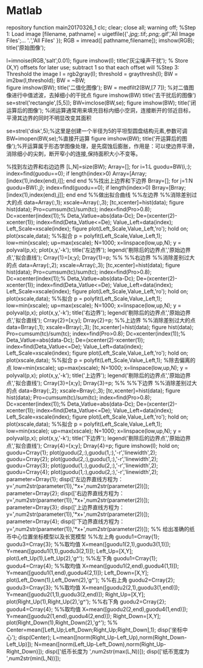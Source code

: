 # Matlab
repository
function main20170326_1
clc;
clear;
close all;
warning off;
%Step 1: Load image 
[filename, pathname] = uigetfile({'*.jpg;*.tif;*.png;*.gif','All Image Files';...
          '*.*','All Files' });
RGB = imread([ pathname,filename]);
imshow(RGB);
title('原始图像');

I=imnoise(RGB,'salt',0.01);
figure
imshow(I);
title('灰尘噪声干扰');
% Store (X,Y) offsets for later use; subtract 1 so that each offset will
%Step 3: Threshold the image
I = rgb2gray(I);
threshold = graythresh(I);
BW = im2bw(I,threshold);
BW = ~BW;  
figure
imshow(BW);
title('二值化图像');
BW = medfilt2(BW,[7 7]);  %对二值图像进行中值滤波，去掉细小的干扰点
figure
imshow(BW)
title('去干扰后的图像')
se=strel('rectangle',[5,5]);
BW=imclose(BW,se);
figure
imshow(BW);
title('闭运算后的图像'); %闭运算通常用来填充目标内细小空洞，连接断开的邻近目标，平滑其边界的同时不明显改变其面积

se=strel('disk',5);%这里是创建一个半径为5的平坦型圆盘结构元素,参数可调
BW=imopen(BW,se);%直接开运算
figure
imshow(BW);
title('开运算后的图像');%开运算属于形态学图像处理，是先腐蚀后膨胀，作用是：可以使边界平滑，消除细小的尖刺，断开窄小的连接,保持面积大小不变等。

%找到左边界和右边边界
[L,N]=size(BW);
Array=[];
for i=1:L
    guodu=BW(i,:);
    index=find(guodu==0);
    if length(index>0)
        Array=[Array;[index(1),index(end),i]];
    end
end
%%找出上边界和下边界
Brray=[];
for j=1:N
    guodu=BW(:,j);
    index=find(guodu==0);
    if length(index>0)
        Brray=[Brray;[index(1),index(end),j]];
    end
end
%%做出拟合曲线
%%左边界
%%消除差别过大的点
data=Array(:,1);
xscale=Array(:,3);
[tc,xcenter]=hist(data);
figure
hist(data);
Pro=cumsum(tc)/sum(tc);
index=find(Pro>0.8);
Dc=xcenter(index(1));%
Deta_Vatlue=abs(data-Dc);
De=(xcenter(2)-xcenter(1));
index=find(Deta_Vatlue<=De);
Value_Left=data(index);
Left_Scale=xscale(index);
figure
plot(Left_Scale,Value_Left,'ro');
hold on;
plot(xscale,data);
%%拟合
p = polyfit(Left_Scale,Value_Left,1);
low=min(xscale);
up=max(xscale);
N=1000;
x=linspace(low,up,N);
y = polyval(p,x);
plot(x,y,'-k');
title('左边界');
legend('剔除后的边界点','原始边界点','拟合直线');
Crray{1}=[x;y];
Drray{1}=p;
%%
%%右边界
%%消除差别过大的点
data=Array(:,2);
xscale=Array(:,3);
[tc,xcenter]=hist(data);
figure
hist(data);
Pro=cumsum(tc)/sum(tc);
index=find(Pro>0.8);
Dc=xcenter(index(1));%
Deta_Vatlue=abs(data-Dc);
De=(xcenter(2)-xcenter(1));
index=find(Deta_Vatlue<=De);
Value_Left=data(index);
Left_Scale=xscale(index);
figure
plot(Left_Scale,Value_Left,'ro');
hold on;
plot(xscale,data);
%%拟合
p = polyfit(Left_Scale,Value_Left,1);
low=min(xscale);
up=max(xscale);
N=1000;
x=linspace(low,up,N);
y = polyval(p,x);
plot(x,y,'-k');
title('右边界');
legend('剔除后的边界点','原始边界点','拟合直线');
Crray{2}=[x;y];
Drray{2}=p;
%%上边界
%%消除差别过大的点
data=Brray(:,1);
xscale=Brray(:,3);
[tc,xcenter]=hist(data);
figure
hist(data);
Pro=cumsum(tc)/sum(tc);
index=find(Pro>0.8);
Dc=xcenter(index(1));%
Deta_Vatlue=abs(data-Dc);
De=(xcenter(2)-xcenter(1));
index=find(Deta_Vatlue<=De);
Value_Left=data(index);
Left_Scale=xscale(index);
figure
plot(Left_Scale,Value_Left,'ro');
hold on;
plot(xscale,data);
%%拟合
p = polyfit(Left_Scale,Value_Left,1); %除去偏离的点
low=min(xscale);
up=max(xscale);
N=1000;
x=linspace(low,up,N);
y = polyval(p,x);
plot(x,y,'-k');
title('上边界');
legend('剔除后的边界点','原始边界点','拟合直线');
Crray{3}=[x;y];
Drray{3}=p;
%%
%%下边界
%%消除差别过大的点
data=Brray(:,2);
xscale=Brray(:,3);
[tc,xcenter]=hist(data);
figure
hist(data);
Pro=cumsum(tc)/sum(tc);
index=find(Pro>0.8);
Dc=xcenter(index(1));%
Deta_Vatlue=abs(data-Dc);
De=(xcenter(2)-xcenter(1));
index=find(Deta_Vatlue<=De);
Value_Left=data(index);
Left_Scale=xscale(index);
figure
plot(Left_Scale,Value_Left,'ro');
hold on;
plot(xscale,data);
%%拟合
p = polyfit(Left_Scale,Value_Left,1);
low=min(xscale);
up=max(xscale);
N=1000;
x=linspace(low,up,N);
y = polyval(p,x);
plot(x,y,'-k');
title('下边界');
legend('剔除后的边界点','原始边界点','拟合直线');
Crray{4}=[x;y];
Drray{4}=p;
figure
imshow(I);
hold on;
guodu=Crray{1};
plot(guodu(2,:),guodu(1,:),'-r','linewidth',2);
guodu=Crray{2};
plot(guodu(2,:),guodu(1,:),'-r','linewidth',2);
guodu=Crray{3};
plot(guodu(1,:),guodu(2,:),'-r','linewidth',2);
guodu=Crray{4};
plot(guodu(1,:),guodu(2,:),'-r','linewidth',2);
parameter=Drray{1};
disp(['左边界直线方程为：y=',num2str(parameter(1)),'*x+',num2str(parameter(2))]);
parameter=Drray{2};
disp(['右边界直线方程为：y=',num2str(parameter(1)),'*x+',num2str(parameter(2))]);
parameter=Drray{3};
disp(['上边界直线方程为：y=',num2str(parameter(1)),'*x+',num2str(parameter(2))]);
parameter=Drray{4};
disp(['下边界直线方程为：y=',num2str(parameter(1)),'*x+',num2str(parameter(2))]);
%% 给出准确的纸币中心位置坐标模型以及长宽模型
%%左上角
guodu1=Crray{1};
guodu3=Crray{3};
%%取均值
X=mean([guodu1(2,1),guodu3(1,1)]);
Y=mean([guodu1(1,1),guodu3(2,1)]);
Left_Up=[X,Y];
plot(Left_Up(1),Left_Up(2),'g^');
%%左下角
guodu1=Crray{1};
guodu4=Crray{4};
%%取均值
X=mean([guodu1(2,end),guodu4(1,1)]);
Y=mean([guodu1(1,end),guodu4(2,1)]);
Left_Down=[X,Y];
plot(Left_Down(1),Left_Down(2),'g^');
%%右上角
guodu2=Crray{2};
guodu3=Crray{3};
%%取均值
X=mean([guodu2(2,1),guodu3(1,end)]);
Y=mean([guodu2(1,1),guodu3(2,end)]);
Right_Up=[X,Y];
plot(Right_Up(1),Right_Up(2),'g^');
%%右下角
guodu2=Crray{2};
guodu4=Crray{4};
%%取均值
X=mean([guodu2(2,end),guodu4(1,end)]);
Y=mean([guodu2(1,end),guodu4(2,end)]);
Right_Down=[X,Y];
plot(Right_Down(1),Right_Down(2),'g^');
%%
Center=mean([Left_Up;Left_Down;Right_Up;Right_Down],1);
disp('坐标中心');
disp(Center);
L=mean([norm(Right_Up-Left_Up),norm(Right_Down-Left_Up)]);
N=mean([norm(Left_Up-Left_Down),norm(Right_Up-Right_Down)]);
disp(['纸币长度为 ',num2str(max(L,N))]);
disp(['纸币宽度为 ',num2str(min(L,N))]);
